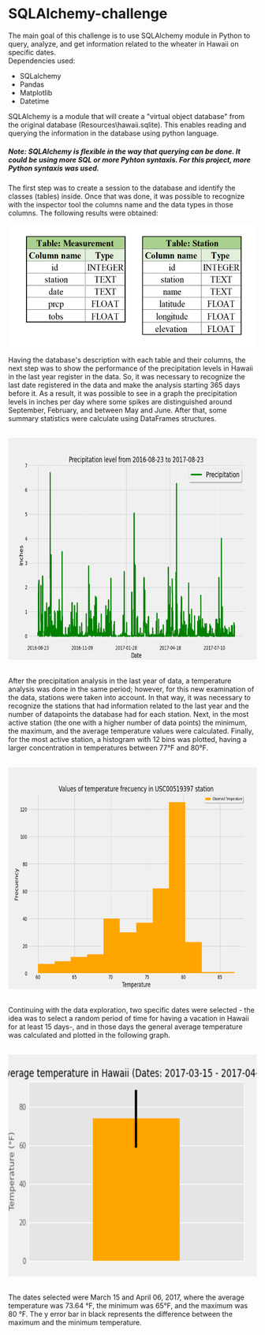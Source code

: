 # SQLAlchemy-challenge
The main goal of this challenge is to use SQLAlchemy module in Python to query, analyze, and get information related to the wheater in Hawaii on specific dates. <br/> 
Dependencies used: <br/>
- SQLalchemy <br/>
- Pandas <br/>
- Matplotlib <br/>
- Datetime <br/>

SQLAlchemy is a module that will create a "virtual object database" from the original database (Resources\hawaii.sqlite). 
This enables reading and querying the information in the database using python language. <br/>
##### Note: SQLAlchemy is flexible in the way that querying can be done. It could be using more SQL or more Pyhton syntaxis. For this project, more Python syntaxis was used. <br/>
The first step was to create a session to the database and identify the classes (tables) inside. Once that was done, it was possible to recognize with the inspector tool the columns name and the data types in those columns. The following results were obtained: <br/>
<p align="center">
  <img width="560" height="250" src="https://github.com/mariasierralizarazo/sqlalchemy-challenge/blob/master/figures/tables.png">
</p>
Having the database's description with each table and their columns, the next step was to show the performance of the precipitation levels in Hawaii in the last year register in the data.   So, it was necessary to recognize the last date registered in the data and make the analysis starting 365 days before it. As a result, it was possible to see in a graph the precipitation levels in inches per day where some spikes are distinguished around September, February, and between May and June. After that, some summary statistics were calculate using DataFrames structures.<br/>
<br/>
<p align="center">
  <img width="660" height="450" src="https://github.com/mariasierralizarazo/sqlalchemy-challenge/blob/master/figures/precipitation_figure.png">
</p>
<br/>
After the precipitation analysis in the last year of data, a temperature analysis was done in the same period; however, for this new examination of the data, stations were taken into account. In that way, it was necessary to recognize the stations that had information related to the last year and the number of datapoints the database had for each station. Next, in the most active station (the one with a higher number of data points) the minimum, the maximum, and the average temperature values were calculated.
Finally, for the most active station, a histogram with 12 bins was plotted, having a larger concentration in temperatures between 77°F and 80°F.<br/>
<br/>
<p align="center">
  <img width="660" height="450" src="https://github.com/mariasierralizarazo/sqlalchemy-challenge/blob/master/figures/histogram_temp.png">
</p>
<br/>
Continuing with the data exploration, two specific dates were selected - the idea was to select a random period of time for having a vacation in Hawaii for at least 15 days-, and in those days the general average temperature was calculated and plotted in the following graph.<br/>
<br/>
<p align="center">
  <img width="660" height="450" src="https://github.com/mariasierralizarazo/sqlalchemy-challenge/blob/master/figures/AverageTemperature.png">
</p>
<br/>
The dates selected were March 15 and April 06, 2017, where the average temperature was 73.64 °F, the minimum was  65°F, and the maximum was  80 °F. The y error bar in black represents the difference between the maximum and the minimum temperature. 

